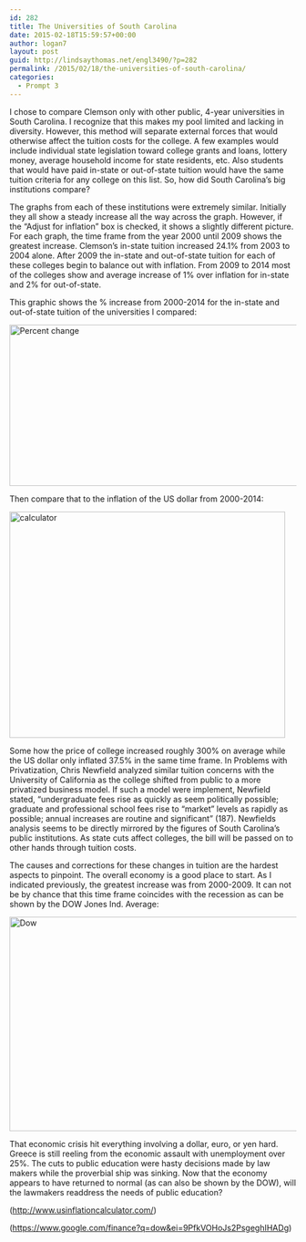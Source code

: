 ```yaml
---
id: 282
title: The Universities of South Carolina
date: 2015-02-18T15:59:57+00:00
author: logan7
layout: post
guid: http://lindsaythomas.net/engl3490/?p=282
permalink: /2015/02/18/the-universities-of-south-carolina/
categories:
  - Prompt 3
---
```

I chose to compare Clemson only with other public, 4-year universities in South Carolina. I recognize that this makes my pool limited and lacking in diversity. However, this method will separate external forces that would otherwise affect the tuition costs for the college. A few examples would include individual state legislation toward college grants and loans, lottery money, average household income for state residents, etc. Also students that would have paid in-state or out-of-state tuition would have the same tuition criteria for any college on this list. So, how did South Carolina&#8217;s big institutions compare?

The graphs from each of these institutions were extremely similar. Initially they all show a steady increase all the way across the graph. However, if the “Adjust for inflation” box is checked, it shows a slightly different picture. For each graph, the time frame from the year 2000 until 2009 shows the greatest increase. Clemson&#8217;s in-state tuition increased 24.1% from 2003 to 2004 alone. After 2009 the in-state and out-of-state tuition for each of these colleges begin to balance out with inflation. From 2009 to 2014 most of the colleges show and average increase of 1% over inflation for in-state and 2% for out-of-state.

This graphic shows the % increase from 2000-2014 for the in-state and out-of-state tuition of the universities I compared:

[<img class="alignnone  wp-image-283" src="http://lindsaythomas.net/engl3490/wp-content/uploads/sites/3/2015/02/Percent-change-300x117.jpg" alt="Percent change" width="725" height="283" srcset="http://lindsaythomas.net/engl3490/wp-content/uploads/sites/3/2015/02/Percent-change-300x117.jpg 300w, http://lindsaythomas.net/engl3490/wp-content/uploads/sites/3/2015/02/Percent-change-1024x400.jpg 1024w, http://lindsaythomas.net/engl3490/wp-content/uploads/sites/3/2015/02/Percent-change-100x39.jpg 100w, http://lindsaythomas.net/engl3490/wp-content/uploads/sites/3/2015/02/Percent-change-150x59.jpg 150w, http://lindsaythomas.net/engl3490/wp-content/uploads/sites/3/2015/02/Percent-change-200x78.jpg 200w, http://lindsaythomas.net/engl3490/wp-content/uploads/sites/3/2015/02/Percent-change-450x176.jpg 450w, http://lindsaythomas.net/engl3490/wp-content/uploads/sites/3/2015/02/Percent-change-600x234.jpg 600w, http://lindsaythomas.net/engl3490/wp-content/uploads/sites/3/2015/02/Percent-change-900x351.jpg 900w, http://lindsaythomas.net/engl3490/wp-content/uploads/sites/3/2015/02/Percent-change.jpg 1204w" sizes="(max-width: 725px) 100vw, 725px" />](http://lindsaythomas.net/engl3490/wp-content/uploads/sites/3/2015/02/Percent-change.jpg)
  
Then compare that to the inflation of the US dollar from 2000-2014:

[<img class="alignnone  wp-image-286" src="http://lindsaythomas.net/engl3490/wp-content/uploads/sites/3/2015/02/calculator-300x246.jpg" alt="calculator" width="484" height="397" srcset="http://lindsaythomas.net/engl3490/wp-content/uploads/sites/3/2015/02/calculator-300x246.jpg 300w, http://lindsaythomas.net/engl3490/wp-content/uploads/sites/3/2015/02/calculator-100x82.jpg 100w, http://lindsaythomas.net/engl3490/wp-content/uploads/sites/3/2015/02/calculator-150x123.jpg 150w, http://lindsaythomas.net/engl3490/wp-content/uploads/sites/3/2015/02/calculator-200x164.jpg 200w, http://lindsaythomas.net/engl3490/wp-content/uploads/sites/3/2015/02/calculator-450x370.jpg 450w, http://lindsaythomas.net/engl3490/wp-content/uploads/sites/3/2015/02/calculator-600x493.jpg 600w, http://lindsaythomas.net/engl3490/wp-content/uploads/sites/3/2015/02/calculator.jpg 813w" sizes="(max-width: 484px) 100vw, 484px" />](http://lindsaythomas.net/engl3490/wp-content/uploads/sites/3/2015/02/calculator.jpg)

Some how the price of college increased roughly 300% on average while the US dollar only inflated 37.5% in the same time frame. In Problems with Privatization, Chris Newfield analyzed similar tuition concerns with the University of California as the college shifted from public to a more privatized business model. If such a model were implement, Newfield stated, “undergraduate fees rise as quickly as seem politically possible; graduate and professional school fees rise to “market” levels as rapidly as possible; annual increases are routine and significant” (187). Newfields analysis seems to be directly mirrored by the figures of South Carolina&#8217;s public institutions. As state cuts affect colleges, the bill will be passed on to other hands through tuition costs.

The causes and corrections for these changes in tuition are the hardest aspects to pinpoint. The overall economy is a good place to start. As I indicated previously, the greatest increase was from 2000-2009. It can not be by chance that this time frame coincides with the recession as can be shown by the DOW Jones Ind. Average:

[<img class="alignnone  wp-image-287" src="http://lindsaythomas.net/engl3490/wp-content/uploads/sites/3/2015/02/Dow-300x161.jpg" alt="Dow" width="701" height="376" srcset="http://lindsaythomas.net/engl3490/wp-content/uploads/sites/3/2015/02/Dow-300x161.jpg 300w, http://lindsaythomas.net/engl3490/wp-content/uploads/sites/3/2015/02/Dow-1024x548.jpg 1024w, http://lindsaythomas.net/engl3490/wp-content/uploads/sites/3/2015/02/Dow-100x54.jpg 100w, http://lindsaythomas.net/engl3490/wp-content/uploads/sites/3/2015/02/Dow-150x80.jpg 150w, http://lindsaythomas.net/engl3490/wp-content/uploads/sites/3/2015/02/Dow-200x107.jpg 200w, http://lindsaythomas.net/engl3490/wp-content/uploads/sites/3/2015/02/Dow-450x241.jpg 450w, http://lindsaythomas.net/engl3490/wp-content/uploads/sites/3/2015/02/Dow-600x321.jpg 600w, http://lindsaythomas.net/engl3490/wp-content/uploads/sites/3/2015/02/Dow-900x482.jpg 900w, http://lindsaythomas.net/engl3490/wp-content/uploads/sites/3/2015/02/Dow.jpg 1278w" sizes="(max-width: 701px) 100vw, 701px" />](http://lindsaythomas.net/engl3490/wp-content/uploads/sites/3/2015/02/Dow.jpg)
  
That economic crisis hit everything involving a dollar, euro, or yen hard. Greece is still reeling from the economic assault with unemployment over 25%. The cuts to public education were hasty decisions made by law makers while the proverbial ship was sinking. Now that the economy appears to have returned to normal (as can also be shown by the DOW), will the lawmakers readdress the needs of public education?

(http://www.usinflationcalculator.com/)

(https://www.google.com/finance?q=dow&ei=9PfkVOHoJs2PsgeghIHADg)